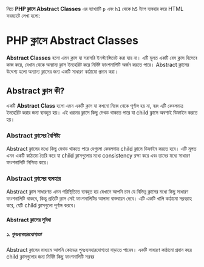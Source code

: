 নিচে **PHP ক্লাসে Abstract Classes** এর ব্যাখ্যাটি `p` এবং `h1` থেকে `h5` ট্যাগ ব্যবহার করে HTML ফরম্যাটে লেখা হলো:


<h1>PHP ক্লাসে Abstract Classes</h1>

<p><strong>Abstract Classes</strong> হলো এমন ক্লাস যা সরাসরি ইনস্ট্যান্সিয়েট করা যায় না। এটি মূলত একটি বেস ক্লাস হিসেবে কাজ করে, যেখান থেকে অন্যান্য ক্লাস ইনহেরিট করে নির্দিষ্ট ফাংশনালিটি অর্জন করতে পারে। Abstract ক্লাসের উদ্দেশ্য হলো অন্যান্য ক্লাসের জন্য একটি সাধারণ কাঠামো প্রদান করা।</p>

<h2>Abstract ক্লাস কী?</h2>

<p>একটি <strong>Abstract Class</strong> হলো এমন একটি ক্লাস যা কখনো নিজে থেকে পূর্ণাঙ্গ হয় না, বরং এটি কেবলমাত্র ইনহেরিট করার জন্য ব্যবহৃত হয়। এই ধরনের ক্লাসে কিছু মেথড থাকতে পারে যা child ক্লাসে অবশ্যই ডিফাইন করতে হয়।</p>

<h3>Abstract ক্লাসের বৈশিষ্ট্য</h3>

<p>Abstract ক্লাসের মধ্যে কিছু মেথড থাকতে পারে যেগুলো কেবলমাত্র child ক্লাসে ডিফাইন করতে হবে। এটি মূলত এমন একটি কাঠামো তৈরি করে যা child ক্লাসগুলোর মধ্যে consistency রক্ষা করে এবং তাদের মধ্যে সাধারণ ফাংশনালিটি নিশ্চিত করে।</p>

<h3>Abstract ক্লাসের ব্যবহার</h3>

<p>Abstract ক্লাস সাধারণত এমন পরিস্থিতিতে ব্যবহৃত হয় যেখানে আপনি চান যে বিভিন্ন ক্লাসের মধ্যে কিছু সাধারণ ফাংশনালিটি থাকবে, কিন্তু প্রতিটি ক্লাস সেই ফাংশনালিটির আলাদা বাস্তবায়ন দেবে। এটি একটি খালি কাঠামো সরবরাহ করে, যেটি child ক্লাসগুলো পূর্ণাঙ্গ করবে।</p>

<h4>Abstract ক্লাসের সুবিধা</h4>

<h5>১. পুনঃব্যবহারযোগ্যতা</h5>
<p>Abstract ক্লাসের মাধ্যমে আপনি কোডের পুনঃব্যবহারযোগ্যতা বাড়াতে পারেন। একটি সাধারণ কাঠামো প্রদান করে child ক্লাসগুলোর জন্য নির্দিষ্ট কিছু ফাংশনালিটি সরবর
